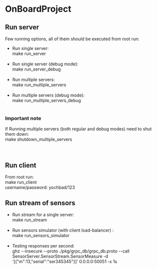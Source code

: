 # OnBoardProject

## Run server
Few  running options, all of them should be executed from root run: </br>
* Run single server:</br>make run_server</br></br>
* Run single server (debug mode):</br>make run_server_debug</br></br>
* Run multiple servers:</br>make run_multiple_servers</br></br>
* Run multiple servers (debug mode):</br>make run_multiple_servers_debug</br></br>

### Important note </br>
If Running multiple servers (both regular and  debug modes) need to shut them down:</br>
make shutdown_multiple_servers
</br></br></br>
## Run client
From root run: </br>
make run_client </br>
username/password: yochbad/123

## Run stream of sensors
* Run stream for a single server: </br>
make run_stream </br></br>
* Run sensors simulator (with client load-balancer) : </br>
make run_sensors_simulator </br></br>
* Testing responses per second:</br>
ghz --insecure --proto ./pkg/grpc_db/grpc_db.proto --call SensorServer.SensorStream.SensorMeasure -d '[{"m":13,"serial":"ser345345"}]' 0.0.0.0:50051 -x 1s
